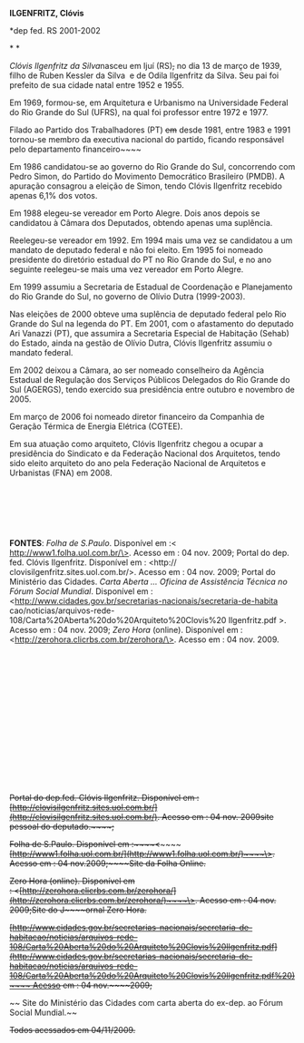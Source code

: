 **ILGENFRITZ, Clóvis**

\*dep fed. RS 2001-2002

* *

*Clóvis Ilgenfritz da Silva*nasceu em Ijuí (RS)~~,~~ no dia 13 de março
de 1939, filho de Ruben Kessler da Silva  e de Odila Ilgenfritz da
Silva. Seu pai foi prefeito de sua cidade natal entre 1952 e 1955.

Em 1969, formou-se, em Arquitetura e Urbanismo na Universidade Federal
do Rio Grande do Sul (UFRS), na qual foi professor entre 1972 e 1977.

Filado ao Partido dos Trabalhadores (PT) ~~em~~ desde 1981, entre 1983 e
1991 tornou-se membro da executiva nacional do partido, ficando
responsável pelo departamento financeiro~~~~

Em 1986 candidatou-se ao governo do Rio Grande do Sul, concorrendo com
Pedro Simon, do Partido do Movimento Democrático Brasileiro (PMDB). A
apuração consagrou a eleição de Simon, tendo Clóvis Ilgenfritz recebido
apenas 6,1% dos votos.

Em 1988 elegeu-se vereador em Porto Alegre. Dois anos depois se
candidatou à Câmara dos Deputados, obtendo apenas uma suplência.

Reelegeu-se vereador em 1992. Em 1994 mais uma vez se candidatou a um
mandato de deputado federal e não foi eleito. Em 1995 foi nomeado
presidente do diretório estadual do PT no Rio Grande do Sul, e no ano
seguinte reelegeu-se mais uma vez vereador em Porto Alegre.

Em 1999 assumiu a Secretaria de Estadual de Coordenação e Planejamento
do Rio Grande do Sul, no governo de Olívio Dutra (1999-2003).

Nas eleições de 2000 obteve uma suplência de deputado federal pelo Rio
Grande do Sul na legenda do PT. Em 2001, com o afastamento do deputado
Ari Vanazzi (PT), que assumira a Secretaria Especial de Habitação
(Sehab) do Estado, ainda na gestão de Olívio Dutra, Clóvis Ilgenfritz
assumiu o mandato federal.

Em 2002 deixou a Câmara, ao ser nomeado conselheiro da Agência Estadual
de Regulação dos Serviços Públicos Delegados do Rio Grande do Sul
(AGERGS), tendo exercido sua presidência entre outubro e novembro de
2005.

Em março de 2006 foi nomeado diretor financeiro da Companhia de Geração
Térmica de Energia Elétrica (CGTEE).

Em sua atuação como arquiteto, Clóvis Ilgenfritz chegou a ocupar a
presidência do Sindicato e da Federação Nacional dos Arquitetos, tendo
sido eleito arquiteto do ano pela Federação Nacional de Arquitetos e
Urbanistas (FNA) em 2008.

 

 

 

**FONTES**: *Folha de S.Paulo*. Disponível em :\<
http://www1.folha.uol.com.br/\>. Acesso em : 04 nov. 2009; Portal do
dep. fed. Clóvis Ilgenfritz. Disponível em : \<http://
clovisilgenfritz.sites.uol.com.br/\>. Acesso em : 04 nov. 2009; Portal
do Ministério das Cidades. *Carta Aberta ... Oficina de Assistência
Técnica no Fórum Social Mundial*. Disponível em :
\<http://www.cidades.gov.br/secretarias-nacionais/secretaria-de-habita
cao/noticias/arquivos-rede-108/Carta%20Aberta%20do%20Arquiteto%20Clovis%20
Ilgenfritz.pdf \>.  Acesso em : 04 nov. 2009; *Zero Hora* (online).
Disponível em :  \<http://zerohora.clicrbs.com.br/zerohora/\>. Acesso em
: 04 nov. 2009.

 

 

 

 

 

 

 

 

~~Portal do dep.~~~~fed. Clóvis Ilgenfritz. Disponível em
:~~~~[http://clovisilgenfritz.sites.uol.com.br/](http://clovisilgenfritz.sites.uol.com.br/)~~~~.
Acesso em : 04 nov. 2009~~~~site pessoal do deputado.~~~~;~~

~~Folha de S.Paulo. Disponível em
:~~~~\<~~~~~~~~[http://www1.folha.uol.com.br/](http://www1.folha.uol.com.br/)~~~~\>~~~~.
Acesso em : 04 nov.~~~~2009;~~~~Site da Folha Online.~~

~~Zero Hora (online). Disponível em
: ~~~~\<~~~~[http://zerohora.clicrbs.com.br/zerohora/](http://zerohora.clicrbs.com.br/zerohora/)~~~~\>~~~~.
Acesso em : 04 nov. 2009;~~~~Site do J~~~~ornal Zero Hora.~~

~~[http://www.cidades.gov.br/secretarias-nacionais/secretaria-de-habitacao/noticias/arquivos-rede-108/Carta%20Aberta%20do%20Arquiteto%20Clovis%20Ilgenfritz.pdf](http://www.cidades.gov.br/secretarias-nacionais/secretaria-de-habitacao/noticias/arquivos-rede-108/Carta%20Aberta%20do%20Arquiteto%20Clovis%20Ilgenfritz.pdf%20)~~~~ Acesso
em : 04 nov.~~~~2009;~~

~~ Site do Ministério das Cidades com carta aberta do ex-dep. ao Fórum
Social Mundial.~~

~~Todos acessados em 04/11/2009.~~
